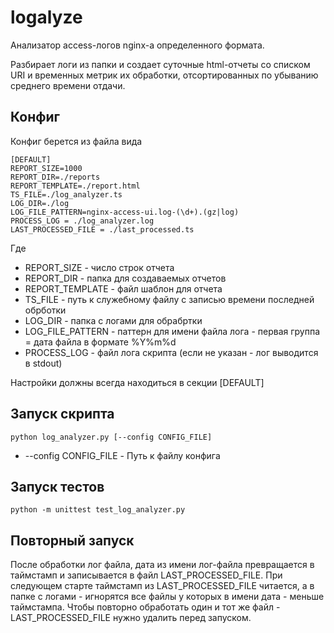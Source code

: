 # logalyze
Анализатор access-логов nginx-а определенного формата.

Разбирает логи из папки и создает суточные html-отчеты со списком URI и временных метрик их обработки, отсортированных по убыванию среднего времени отдачи.

## Конфиг
Конфиг берется из файла вида

```
[DEFAULT]
REPORT_SIZE=1000
REPORT_DIR=./reports
REPORT_TEMPLATE=./report.html
TS_FILE=./log_analyzer.ts
LOG_DIR=./log
LOG_FILE_PATTERN=nginx-access-ui.log-(\d+).(gz|log)
PROCESS_LOG = ./log_analyzer.log
LAST_PROCESSED_FILE = ./last_processed.ts

```

Где 
* REPORT_SIZE - число строк отчета
* REPORT_DIR - папка для создаваемых отчетов
* REPORT_TEMPLATE - файл шаблон для отчета
* TS_FILE - путь к служебному файлу с записью времени последней обрботки
* LOG_DIR - папка с логами для обрабртки
* LOG_FILE_PATTERN - паттерн для имени файла лога - первая группа = дата файла в формате %Y%m%d
* PROCESS_LOG - файл лога скрипта (если не указан - лог выводится в stdout)

Настройки должны всегда находиться в секции [DEFAULT]

## Запуск скрипта
`python log_analyzer.py [--config CONFIG_FILE]`

* --config CONFIG_FILE  - Путь к файлу конфига

## Запуск тестов
`python -m unittest test_log_analyzer.py`

## Повторный запуск
После обработки лог файла, дата из имени лог-файла превращается в таймстамп и записывается в файл LAST_PROCESSED_FILE. При следующем старте таймстамп из LAST_PROCESSED_FILE читается, а в папке с логами - игнорятся все файлы у которых в имени дата - меньше таймстампа. Чтобы повторно обработать один и тот же файл - LAST_PROCESSED_FILE нужно удалить перед запуском.
